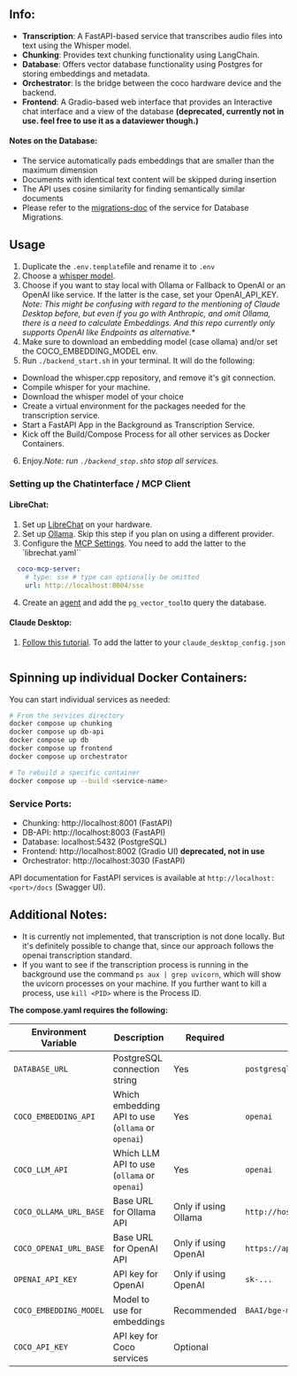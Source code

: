 ## Info:

- **Transcription**: A FastAPI-based service that transcribes audio files into text using the Whisper model.
- **Chunking**: Provides text chunking functionality using LangChain.
- **Database**: Offers vector database functionality using Postgres for storing embeddings and metadata.
- **Orchestrator**: Is the bridge between the coco hardware device and the backend.
- **Frontend**: A Gradio-based web interface that provides an Interactive chat interface and a view of the database **(deprecated, currently not in use. feel free to use it as a dataviewer though.)**

#### Notes on the Database:
- The service automatically pads embeddings that are smaller than the maximum dimension
- Documents with identical text content will be skipped during insertion
- The API uses cosine similarity for finding semantically similar documents
- Please refer to the [migrations-doc](db_api/migrations.md) of the service for Database Migrations.


## Usage
1. Duplicate the `.env.template`file and rename it to `.env`
2. Choose a [whisper model](https://github.com/ggml-org/whisper.cpp/blob/master/models/README.md).
3. Choose if you want to stay local with Ollama or Fallback to OpenAI or an OpenAI like service. If the latter is the case, set your OpenAI_API_KEY. *Note: This might be confusing with regard to the mentioning of Claude Desktop before, but even if you go with Anthropic, and omit Ollama, there is a need to calculate Embeddings. And this repo currently only supports OpenAI like Endpoints as alternative.**
4. Make sure to download an embedding model (case ollama) and/or set the COCO_EMBEDDING_MODEL env.
5. Run `./backend_start.sh` in your terminal. It will do the following:
  - Download the whisper.cpp repository, and remove it's git connection.
  - Compile whisper for your machine.
  - Download the whisper model of your choice
  - Create a virtual environment for the packages needed for the transcription service.
  - Start a FastAPI App in the Background as Transcription Service.
  - Kick off the Build/Compose Process for all other services as Docker Containers.
6. Enjoy.*Note: run `./backend_stop.sh`to stop all services.*

### Setting up the Chatinterface / MCP Client
#### LibreChat:
1. Set up [LibreChat](https://www.librechat.ai/docs/quick_start/local_setup) on your hardware.
2. Set up [Ollama](https://www.librechat.ai/docs/configuration/librechat_yaml/ai_endpoints/ollama). Skip this step if you plan on using a different provider.
3. Configure the [MCP Settings](https://www.librechat.ai/docs/configuration/librechat_yaml/object_structure/mcp_servers). You need to add the latter to the `librechat.yaml``
```yaml
  coco-mcp-server:
    # type: sse # type can optionally be omitted
    url: http://localhost:8004/sse
```
4. Create an [agent](https://www.librechat.ai/docs/features/agents) and add the `pg_vector_tool`to query the database.

#### Claude Desktop:
1. [Follow this tutorial](https://modelcontextprotocol.io/quickstart/user). To add the latter to your `claude_desktop_config.json`
```

```


## Spinning up individual Docker Containers:

You can start individual services as needed:

```bash
# From the services directory
docker compose up chunking
docker compose up db-api
docker compose up db
docker compose up frontend
docker compose up orchestrator

# To rebuild a specific container
docker compose up --build <service-name>
```

### Service Ports:
- Chunking: http://localhost:8001 (FastAPI)
- DB-API: http://localhost:8003 (FastAPI)
- Database: localhost:5432 (PostgreSQL)
- Frontend: http://localhost:8002 (Gradio UI) **deprecated, not in use**
- Orchestrator: http://localhost:3030 (FastAPI)

API documentation for FastAPI services is available at `http://localhost:<port>/docs` (Swagger UI).

## Additional Notes:
- It is currently not implemented, that transcription is not done locally. But it's definitely possible to change that, since our approach follows the openai transcription standard.
- If you want to see if the transcription process is running in the background use the command `ps aux | grep uvicorn`, which will show the uvicorn processes on your machine. If you further want to kill a process, use `kill <PID>` where <PID> is the Process ID.


**The compose.yaml requires the following:**

| Environment Variable | Description | Required | Example |
|---------------------|-------------|----------|---------|
| `DATABASE_URL` | PostgreSQL connection string | Yes | `postgresql://user:pass@host:5432/dbname` |
| `COCO_EMBEDDING_API` | Which embedding API to use (`ollama` or `openai`) | Yes | `openai` |
| `COCO_LLM_API` | Which LLM API to use (`ollama` or `openai`) | Yes | `openai` |
| `COCO_OLLAMA_URL_BASE` | Base URL for Ollama API | Only if using Ollama | `http://host.docker.internal:11434` |
| `COCO_OPENAI_URL_BASE` | Base URL for OpenAI API | Only if using OpenAI | `https://api.openai.com/v1` |
| `OPENAI_API_KEY` | API key for OpenAI | Only if using OpenAI | `sk-...` |
| `COCO_EMBEDDING_MODEL` | Model to use for embeddings | Recommended | `BAAI/bge-m3` |
| `COCO_API_KEY` | API key for Coco services | Optional | |